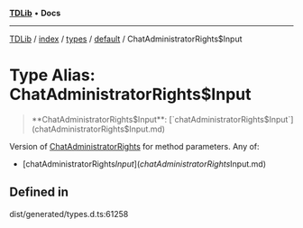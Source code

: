 [**TDLib**](../../../../../../README.md) • **Docs**

***

[TDLib](../../../../../../modules.md) / [index](../../../../../README.md) / [types](../../../README.md) / [default](../README.md) / ChatAdministratorRights$Input

# Type Alias: ChatAdministratorRights$Input

> **ChatAdministratorRights$Input**: [`chatAdministratorRights$Input`](chatAdministratorRights$Input.md)

Version of [ChatAdministratorRights](ChatAdministratorRights-1.md) for method parameters.
Any of:
- [chatAdministratorRights$Input](chatAdministratorRights$Input.md)

## Defined in

dist/generated/types.d.ts:61258
